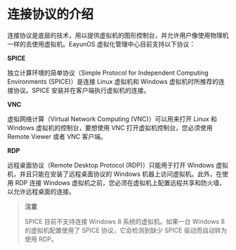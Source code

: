 # 连接协议的介绍

连接协议是底层的技术，用以提供虚拟机的图形控制台，并允许用户像使用物理机一样的去使用虚拟机。EayunOS 虚拟化管理中心目前支持以下协议：

**SPICE**

独立计算环境的简单协议（Simple Protocol for Independent Computing Environments (SPICE)）是连接 Linux 虚拟机和 Windows 虚拟机时所推荐的连接协议。SPICE 安装并在客户端执行虚拟机的连接。

**VNC**

虚拟网络计算（Virtual Network Computing (VNC)）可以用来打开 Linux 和 Windows 虚拟机的控制台，要想使用 VNC 打开虚拟机控制台，您必须使用 Remote Viewer 或者 VNC 客户端。

**RDP**

远程桌面协议（Remote Desktop Protocol (RDP)）只能用于打开 Windows 虚拟机，并且只能在安装了远程桌面协议的 Windows 机器上访问虚拟机。此外，在使用 RDP 连接 Windows 虚拟机之前，您必须在虚拟机上配置远程共享和防火墙，以允许远程桌面的连接。

> **注意**
>
> SPICE 目前不支持连接 Windows 8 系统的虚拟机。如果一台 Windows 8 的虚拟机配置使用了 SPICE 协议，它会检测到缺少 SPICE 驱动而自动转为使用 RDP。

